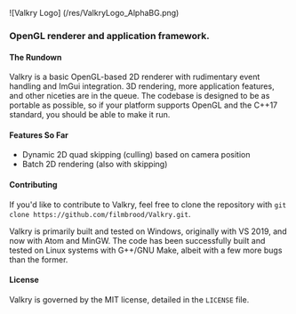 ![Valkry Logo] (/res/ValkryLogo_AlphaBG.png)

### OpenGL renderer and application framework.

#### The Rundown
Valkry is a basic OpenGL-based 2D renderer with rudimentary event handling and ImGui integration. 3D rendering, more application features, and other niceties are in the queue.
The codebase is designed to be as portable as possible, so if your platform supports OpenGL and the C++17 standard, you should be able to make it run.

#### Features So Far
- Dynamic 2D quad skipping (culling) based on camera position
- Batch 2D rendering (also with skipping)

#### Contributing
If you'd like to contribute to Valkry, feel free to clone the repository with `git clone https://github.com/filmbrood/Valkry.git`.

Valkry is primarily built and tested on Windows, originally with VS 2019, and now with Atom and MinGW. The code has been successfully built and tested on Linux systems with G++/GNU Make, albeit with a few more bugs than the former.

#### License
Valkry is governed by the MIT license, detailed in the `LICENSE` file.
